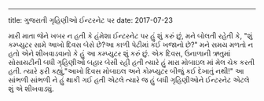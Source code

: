 
---
title: ગુજરાતી ગૃહિણીઓ ઈન્ટરનેટ પર 
date: 2017-07-23

મારી માતા જેને ખબર ન હતી કે હંમેશા ઈન્ટરનેટ પર હું શું કરું છું, મને બોલતી રહેતી કે, "શું કમ્પ્યુટર સામે આખો દિવસ બેસે છે?આ કાળી પેટીમાં કંઈ ખજાનો છે?" મને સમય મળતો ન હતો એને શીખવાડવાનો કે હું આ કમ્પ્યુટર શું કરું છું. એક દિવસ, ઉનાળાની ઋતુમાં સોસાયટીની બધી ગૃહિણીઓ બહાર બેસી રહી હતી ત્યારે હું મારા મોબાઇલ માં મેલ ચેક કરતી હતી. ત્યારે ફરી કહ્યું,"આખો દિવસ મોબાઇલ અને કોમ્પ્યુટર બીજું કઈ દેખાતું નથી!" આ સાંભળી સાંભળી ને હું  થાકી ગઈ હતી એટલે ત્યારે જ હું બધી ગૃહિણીઓને ઈન્ટરનેટ એટલે શું એ શીખવાડ્યું.
